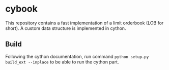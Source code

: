 # cybook
This repository contains a fast implementation of a limit orderbook (LOB for short). A custom data structure is implemented in cython. 

## Build
Following the cython documentation, run command `python setup.py build_ext --inplace` to be able to run the cython part.
